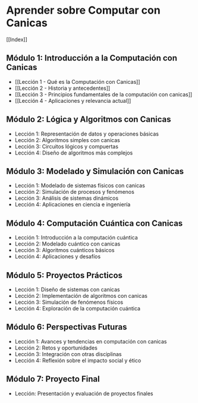 # Aprender sobre Computar con Canicas

[[Index]]

## Módulo 1: Introducción a la Computación con Canicas
- [[Lección 1 - Qué es la Computación con Canicas]]
- [[Lección 2 - Historia y antecedentes]]
- [[Lección 3 - Principios fundamentales de la computación con canicas]]
- [[Lección 4 - Aplicaciones y relevancia actual]]

## Módulo 2: Lógica y Algoritmos con Canicas
- Lección 1: Representación de datos y operaciones básicas
- Lección 2: Algoritmos simples con canicas
- Lección 3: Circuitos lógicos y compuertas
- Lección 4: Diseño de algoritmos más complejos

## Módulo 3: Modelado y Simulación con Canicas
- Lección 1: Modelado de sistemas físicos con canicas
- Lección 2: Simulación de procesos y fenómenos
- Lección 3: Análisis de sistemas dinámicos
- Lección 4: Aplicaciones en ciencia e ingeniería

## Módulo 4: Computación Cuántica con Canicas
- Lección 1: Introducción a la computación cuántica
- Lección 2: Modelado cuántico con canicas
- Lección 3: Algoritmos cuánticos básicos
- Lección 4: Aplicaciones y desafíos

## Módulo 5: Proyectos Prácticos
- Lección 1: Diseño de sistemas con canicas
- Lección 2: Implementación de algoritmos con canicas
- Lección 3: Simulación de fenómenos físicos
- Lección 4: Exploración de la computación cuántica

## Módulo 6: Perspectivas Futuras
- Lección 1: Avances y tendencias en computación con canicas
- Lección 2: Retos y oportunidades
- Lección 3: Integración con otras disciplinas
- Lección 4: Reflexión sobre el impacto social y ético

## Módulo 7: Proyecto Final
- Lección: Presentación y evaluación de proyectos finales
